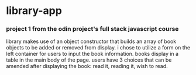 # library-app
### project 1 from the odin project's full stack javascript course
library makes use of an object constructor that builds an array of book objects to be added or removed from display. i chose to utilize a form on the left container for users to input the book information. books display in a table in the main body of the page. users have 3 choices that can be amended after displaying the book: read it, reading it, wish to read.
